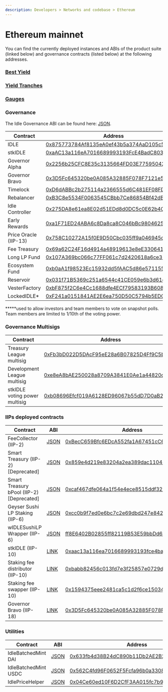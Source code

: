 ```yaml
---
description: Developers > Networks and codebase > Ethereum
---
```


# Ethereum mainnet

You can find the currently deployed instances and ABIs of the product suite (linked below) and governance contracts (listed below) at the following addresses.

### [Best Yield](../best-yield/deployed-contracts.md#best-yield-strategy-v4)

### [Yield Tranches](../yield-tranches/deployed-contracts.md#perpetual-yield-tranches)

### [Gauges](../gauges/deployed-contracts.md)

### Governance

The Idle Governance ABI can be found here: [JSON](https://github.com/Idle-Labs/idle-governance/tree/develop/abi).

<table><thead><tr><th width="283.40328368406045">Contract</th><th>Address</th></tr></thead><tbody><tr><td>IDLE</td><td><a href="http://etherscan.io/address/0x875773784Af8135eA0ef43b5a374AaD105c5D39e">0x875773784Af8135eA0ef43b5a374AaD105c5D39e</a></td></tr><tr><td>stkIDLE</td><td><a href="https://etherscan.io/address/0xaAC13a116eA7016689993193FcE4BadC8038136f">0xaAC13a116eA7016689993193FcE4BadC8038136f</a></td></tr><tr><td>Governor Alpha</td><td><a href="http://etherscan.io/address/0x2256b25CFC8E35c3135664FD03E77595042fe31B">0x2256b25CFC8E35c3135664FD03E77595042fe31B</a></td></tr><tr><td>Governor Bravo</td><td><a href="https://etherscan.io/address/0x3D5Fc645320be0A085A32885F078F7121e5E5375">0x3D5Fc645320be0A085A32885F078F7121e5E5375</a></td></tr><tr><td>Timelock</td><td><a href="http://etherscan.io/address/0xD6dABBc2b275114a2366555d6C481EF08FDC2556">0xD6dABBc2b275114a2366555d6C481EF08FDC2556</a></td></tr><tr><td>Rebalancer</td><td><a href="https://etherscan.io/address/0xB3C8e5534F0063545CBbb7Ce86854Bf42dB8872B">0xB3C8e5534F0063545CBbb7Ce86854Bf42dB8872B</a></td></tr><tr><td>Idle Controller</td><td><a href="http://etherscan.io/address/0x275DA8e61ea8E02d51EDd8d0DC5c0E62b4CDB0BE">0x275DA8e61ea8E02d51EDd8d0DC5c0E62b4CDB0BE</a></td></tr><tr><td>Early Rewards</td><td><a href="http://etherscan.io/address/0xa1F71ED24ABA6c8Da8ca8C046bBc9804625d88Fc">0xa1F71ED24ABA6c8Da8ca8C046bBc9804625d88Fc</a></td></tr><tr><td>Price Oracle (IIP-13)</td><td><a href="https://etherscan.io/address/0x758C10272A15f0E9D50Cbc035ff9a046945da0F2">0x758C10272A15f0E9D50Cbc035ff9a046945da0F2</a></td></tr><tr><td>Fee Treasury</td><td><a href="http://etherscan.io/address/0x69a62C24F16d4914a48919613e8eE330641Bcb94">0x69a62C24F16d4914a48919613e8eE330641Bcb94</a></td></tr><tr><td>Long LP Fund</td><td><a href="http://etherscan.io/address/0x107A369bc066c77FF061c7d2420618a6ce31B925">0x107A369bc066c77FF061c7d2420618a6ce31B925</a></td></tr><tr><td>Ecosystem Fund</td><td><a href="http://etherscan.io/address/0xb0aA1f98523Ec15932dd5fAAC5d86e57115571C7">0xb0aA1f98523Ec15932dd5fAAC5d86e57115571C7</a></td></tr><tr><td>Reservoir</td><td><a href="http://etherscan.io/address/0x031f71B5369c251a6544c41CE059e6b3d61e42C6">0x031f71B5369c251a6544c41CE059e6b3d61e42C6</a></td></tr><tr><td>VesterFactory</td><td><a href="https://etherscan.io/address/0xbF875f2C6e4Cc1688dfe4ECf79583193B6089972">0xbF875f2C6e4Cc1688dfe4ECf79583193B6089972</a></td></tr><tr><td>LockedIDLE*</td><td><a href="https://etherscan.io/address/0xF241a0151841AE2E6ea750D50C5794b5EDC31D99">0xF241a0151841AE2E6ea750D50C5794b5EDC31D99</a></td></tr></tbody></table>

**\***used to allow investors and team members to vote on snapshot polls. Team members are limited to 1/10th of the voting power.

### Governance Multisigs

<table><thead><tr><th width="284.64753749566734">Contract</th><th>Address</th></tr></thead><tbody><tr><td>Treasury League multisig</td><td><a href="https://etherscan.io/address/0xfb3bd022d5dacf95ee28a6b07825d4ff9c5b3814">0xFb3bD022D5DAcF95eE28a6B07825D4Ff9C5b3814</a></td></tr><tr><td>Development League multisig</td><td><a href="https://etherscan.io/address/0xe8eA8bAE250028a8709A3841E0Ae1a44820d677b">0xe8eA8bAE250028a8709A3</a><a href="https://etherscan.io/address/0xe8eA8bAE250028a8709A3841E0Ae1a44820d677b">841E0Ae1a44820d677b</a></td></tr><tr><td>stkIDLE voting power multisig</td><td><a href="https://etherscan.io/address/0xb08696Efcf019A6128ED96067b55dD7D0aB23CE4">0xb08696Efcf019A6128ED96067b55dD7D0aB23CE4</a></td></tr></tbody></table>

### IIPs deployed contracts

<table><thead><tr><th width="295.11501981083035">Contract</th><th width="118.99640010285418">ABI</th><th>Address</th></tr></thead><tbody><tr><td>FeeCollector (IIP-2)</td><td><a href="https://github.com/AsafSilman/idle-smart-treasury/tree/main/contracts">JSON</a></td><td><a href="https://etherscan.io/address/0xBecC659Bfc6EDcA552fa1A67451cC6b38a0108E4">0xBecC659Bfc6EDcA552fa1A67451cC6b38a0108E4</a></td></tr><tr><td>Smart Treasury (IIP-2) [Deprecated]</td><td><a href="https://docs.balancer.finance/smart-contracts/interfaces">JSON</a></td><td><a href="https://etherscan.io/address/0x859e4d219e83204a2ea389dac11048cc880b6aa8">0x859e4d219e83204a2ea389dac11048cc880b6aa8</a></td></tr><tr><td>Smart Treasury bPool (IIP-2) [Deprecated]</td><td><a href="https://docs.balancer.finance/smart-contracts/interfaces">JSON</a></td><td><a href="https://etherscan.io/address/0xcaf467dfe064a1f54e4ece8515ddf326b9be801e">0xcaf467dfe064a1f54e4ece8515ddf326b9be801e</a></td></tr><tr><td>Geyser Sushi LP Staking (IIP-6)</td><td><a href="https://github.com/Idle-Finance/idle-geyser/blob/master/contracts/TokenGeyser.sol">JSON</a></td><td><a href="https://etherscan.io/address/0xcc0b9f7ed0e6bc7c2e69dbd247e8420f29aeb48d">0xcc0b9f7ed0e6bc7c2e69dbd247e8420f29aeb48d</a></td></tr><tr><td>wIDLESushiLP Wrapper (IIP-6)</td><td><a href="https://github.com/Idle-Finance/idle-geyser/blob/master/contracts/TokenGeyser.sol">JSON</a></td><td><a href="https://etherscan.io/address/0x076ff8E6402B02855ff82119B53E59bbDd67f0Ee">ff8E6402B02855ff82119B53E59bbDd67f0Ee</a></td></tr><tr><td>stkIDLE (IIP-10)</td><td><a href="https://github.com/Idle-Finance/idle-staking">LINK</a></td><td><a href="https://etherscan.io/address/0xaac13a116ea7016689993193fce4badc8038136f">0xaac13a116ea7016689993193fce4badc8038136f</a></td></tr><tr><td>Staking fee distributor (IIP-10)</td><td><a href="https://github.com/Idle-Finance/idle-staking">LINK</a></td><td><a href="https://etherscan.io/address/0xbabb82456c013fd7e3f25857e0729de8207f80e2">0xbabb82456c013fd7e3f25857e0729de8207f80e2</a></td></tr><tr><td>Staking fee swapper (IIP-10)</td><td><a href="https://github.com/Idle-Finance/idle-staking">LINK</a></td><td><a href="https://etherscan.io/address/0x1594375eee2481ca5c1d2f6ce15034816794e8a3">0x1594375eee2481ca5c1d2f6ce15034816794e8a3</a></td></tr><tr><td>Governor Bravo (IIP-18)</td><td><a href="https://github.com/Idle-Labs/idle-governance/blob/develop/contracts/GovernorBravoDelegate.sol">LINK</a></td><td><a href="https://etherscan.io/address/0x3D5Fc645320be0A085A32885F078F7121e5E5375">0x3D5Fc645320be0A085A32885F078F7121e5E5375</a></td></tr></tbody></table>

### Utilities

<table><thead><tr><th width="301.00528815150136">Contract</th><th width="118.89362362984869">ABI</th><th>Address</th></tr></thead><tbody><tr><td>IdleBatchedMint DAI</td><td><a href="http://api.etherscan.io/api?module=contract&#x26;action=getabi&#x26;address=0x04Ce60ed10F6D2CfF3AA015fc7b950D13c113be5&#x26;format=raw">JSON</a></td><td><a href="http://etherscan.io/address/0x633fb4d38B24dC890b11Db2AE2B248D13F996A79">0x633fb4d38B24dC890b11Db2AE2B248D13F996A79</a></td></tr><tr><td>IdleBatchedMint USDC</td><td><a href="http://api.etherscan.io/api?module=contract&#x26;action=getabi&#x26;address=0x04Ce60ed10F6D2CfF3AA015fc7b950D13c113be5&#x26;format=raw">JSON</a></td><td><a href="https://etherscan.io/address/0x562c4fd96f0652f5fcfa96b0a33088b5a6eaee9b">0x562C4fd96F0652F5Fcfa96b0a33088B5a6eAeE9B</a></td></tr><tr><td>IdlePriceHelper</td><td><a href="https://github.com/emilianobonassi/idle-token-helper">JSON</a></td><td><a href="https://etherscan.io/address/0x04Ce60ed10F6D2CfF3AA015fc7b950D13c113be5">0x04Ce60ed10F6D2CfF3AA015fc7b950D13c113be5</a></td></tr></tbody></table>
